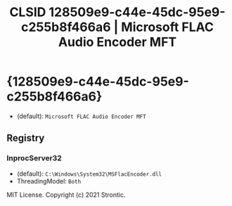 ﻿---
title: "CLSID 128509e9-c44e-45dc-95e9-c255b8f466a6 | Microsoft FLAC Audio Encoder MFT"
excerpt: What is COM-Object CLSID 128509e9-c44e-45dc-95e9-c255b8f466a6?
---

# {128509e9-c44e-45dc-95e9-c255b8f466a6}

* (default): `Microsoft FLAC Audio Encoder MFT`

## Registry


### InprocServer32

* (default): `C:\Windows\System32\MSFlacEncoder.dll`
* ThreadingModel: `Both`

MIT License. Copyright (c) 2021 Strontic.


